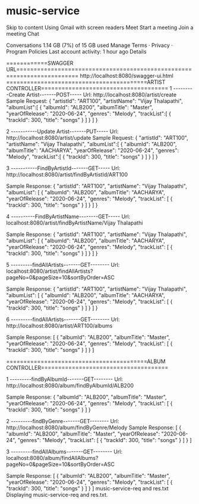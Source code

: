 # music-service


Skip to content
Using Gmail with screen readers
Meet
Start a meeting
Join a meeting
Chat

Conversations
1.14 GB (7%) of 15 GB used
Manage
Terms · Privacy · Program Policies
Last account activity: 1 hour ago
Details

============SWAGGER URL========================================================================
http://localhost:8080/swagger-ui.html
=========================================ARTIST CONTROLLER=====================================
1 ---------Create Artist-------POST-----
Url: http://localhost:8080/artist/create
Sample Request:
{
	"artistId": "ART100",
	"artistName": "Vijay Thalapathi",
	"albumList":[
		{
			"albumId": "ALB200",
			"albumTitle": "Master",
			"yearOfRelease": "2020-06-24",
			"genres": "Melody",
			"trackList":[
				{
					"trackId": 300,
					"title": "songs"
				}
			]
		}
	]
}

2 -----------Update Artist-------PUT-----
Url: http://localhost:8080/artist/update
Sample Request:
{
	"artistId": "ART100",
	"artistName": "Vijay Thalapathi",
	"albumList":[
		{
			"albumId": "ALB200",
			"albumTitle": "AACHARYA",
			"yearOfRelease": "2020-06-24",
			"genres": "Melody",
			"trackList":[
				{
					"trackId": 300,
					"title": "songs"
				}
			]
		}
	]
}

3 -----------FindByArtistId-------GET-----
Url: http://localhost:8080/artist/findByArtistId/ART100

Sample Response:
{
    "artistId": "ART100",
    "artistName": "Vijay Thalapathi",
    "albumList": [
        {
            "albumId": "ALB200",
            "albumTitle": "AACHARYA",
            "yearOfRelease": "2020-06-24",
            "genres": "Melody",
            "trackList": [
                {
                    "trackId": 300,
                    "title": "songs"
                }
            ]
        }
    ]
}

4 ----------FindByArtistName--------GET-----
Url: localhost:8080/artist/findByArtistName/Vijay Thalapathi

Sample Response:
{
    "artistId": "ART100",
    "artistName": "Vijay Thalapathi",
    "albumList": [
        {
            "albumId": "ALB200",
            "albumTitle": "AACHARYA",
            "yearOfRelease": "2020-06-24",
            "genres": "Melody",
            "trackList": [
                {
                    "trackId": 300,
                    "title": "songs"
                }
            ]
        }
    ]
}

5 ---------findAllArtists-------GET--------
Url: localhost:8080/artist/findAllArtists?pageNo=0&pageSize=10&sortByOrder=ASC

Sample Response:
{
    "artistId": "ART100",
    "artistName": "Vijay Thalapathi",
    "albumList": [
        {
            "albumId": "ALB200",
            "albumTitle": "AACHARYA",
            "yearOfRelease": "2020-06-24",
            "genres": "Melody",
            "trackList": [
                {
                    "trackId": 300,
                    "title": "songs"
                }
            ]
        }
    ]
}

6 ---------findAllArtists-------GET--------
Url: http://localhost:8080/artist/ART100/albums

Sample Response:
[
    {
        "albumId": "ALB200",
        "albumTitle": "Master",
        "yearOfRelease": "2020-06-24",
        "genres": "Melody",
        "trackList": [
            {
                "trackId": 300,
                "title": "songs"
            }
        ]
    }
]


=========================================ALBUM CONTROLLER=====================================

1 ---------findByAlbumId-------GET--------
Url: http://localhost:8080/album/findByAlbumId/ALB200

Sample Response:
{
    "albumId": "ALB200",
    "albumTitle": "Master",
    "yearOfRelease": "2020-06-24",
    "genres": "Melody",
    "trackList": [
        {
            "trackId": 300,
            "title": "songs"
        }
    ]
}

2 ---------findByGenre-------GET--------
Url: http://localhost:8080/album/findByGenre/Melody
Sample Response:
[
    {
        "albumId": "ALB200",
        "albumTitle": "Master",
        "yearOfRelease": "2020-06-24",
        "genres": "Melody",
        "trackList": [
            {
                "trackId": 300,
                "title": "songs"
            }
        ]
    }
]

3 ---------findAllAlbums-------GET--------
Url: localhost:8080/album/findAllAlbums?pageNo=0&pageSize=10&sortByOrder=ASC

Sample Response:
[
    {
        "albumId": "ALB200",
        "albumTitle": "Master",
        "yearOfRelease": "2020-06-24",
        "genres": "Melody",
        "trackList": [
            {
                "trackId": 300,
                "title": "songs"
            }
        ]
    }
]
music-service-req and res.txt
Displaying music-service-req and res.txt.
